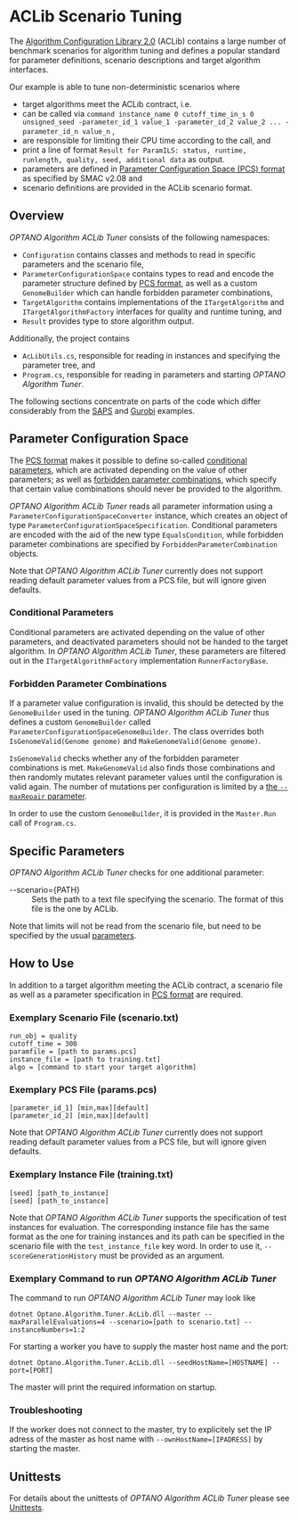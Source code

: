 # ACLib Scenario Tuning

The [Algorithm Configuration Library 2.0](https://bitbucket.org/mlindauer/aclib2) (ACLib) contains a large number of benchmark scenarios for algorithm tuning and defines a popular standard for parameter definitions, scenario descriptions and target algorithm interfaces.

Our example is able to tune non-deterministic scenarios where

- target algorithms meet the ACLib contract, i.e.
 - can be called via
`
command instance_name 0 cutoff_time_in_s 0 unsigned_seed -parameter_id_1 value_1 -parameter_id_2 value_2 ... -parameter_id_n value_n
` ,
 - are responsible for limiting their CPU time according to the call,
 and
 - print a line of format `Result for ParamILS: status, runtime, runlength, quality, seed, additional data` as output. 
- parameters are defined in [Parameter Configuration Space (PCS) format](http://www.cs.ubc.ca/labs/beta/Projects/SMAC/v2.08.00/manual.pdf#page=12) as specified by SMAC v2.08 and
- scenario definitions are provided in the ACLib scenario format.

## Overview

*OPTANO Algorithm ACLib Tuner* consists of the following namespaces:

- `Configuration` contains classes and methods to read in specific parameters and the scenario file,
- `ParameterConfigurationSpace` contains types to read and encode the parameter structure defined by [PCS format](http://www.cs.ubc.ca/labs/beta/Projects/SMAC/v2.08.00/manual.pdf#page=12), as well as a custom `GenomeBuilder` which can handle forbidden parameter combinations,
- `TargetAlgorithm`  contains implementations of the `ITargetAlgorithm` and `ITargetAlgorithmFactory` interfaces for quality and runtime tuning, and
- `Result` provides type to store algorithm output.

Additionally, the project contains

- `AcLibUtils.cs`, responsible for reading in instances and specifying the parameter tree, and
- `Program.cs`, responsible for reading in parameters and starting *OPTANO Algorithm Tuner*.

The following sections concentrate on parts of the code which differ considerably from the [SAPS](saps.md) and [Gurobi](gurobi.md) examples.

## Parameter Configuration Space

The [PCS format](http://www.cs.ubc.ca/labs/beta/Projects/SMAC/v2.08.00/manual.pdf#page=12) makes it possible to define so-called [conditional parameters](#conditional-parameters), which are activated depending on the value of other parameters; as well as [forbidden parameter combinations](#forbidden-parameter-combinations), which specify that certain value combinations should never be provided to the algorithm.

_OPTANO Algorithm ACLib Tuner_ reads all parameter information using a `ParameterConfigurationSpaceConverter` instance, which creates an object of type `ParameterConfigurationSpaceSpecification`. Conditional parameters are encoded with the aid of the new type `EqualsCondition`, while forbidden parameter combinations are specified by `ForbiddenParameterCombination` objects.

Note that _OPTANO Algorithm ACLib Tuner_ currently does not support reading default parameter values from a PCS file, but will ignore given defaults.

### Conditional Parameters

Conditional parameters are activated depending on the value of other parameters, and deactivated parameters should not be handed to the target algorithm. In *OPTANO Algorithm ACLib Tuner*, these parameters are filtered out in the `ITargetAlgorithmFactory` implementation `RunnerFactoryBase`.

### Forbidden Parameter Combinations

If a parameter value configuration is invalid, this should be detected by the `GenomeBuilder` used in the tuning.
_OPTANO Algorithm ACLib Tuner_ thus defines a custom `GenomeBuilder` called `ParameterConfigurationSpaceGenomeBuilder`.
The class overrides both `IsGenomeValid(Genome genome)` and `MakeGenomeValid(Genome genome)`.

`IsGenomeValid` checks whether any of the forbidden parameter combinations is met. `MakeGenomeValid` also finds those combinations and then randomly mutates relevant parameter values until the configuration is valid again. The number of mutations per configuration is limited by a [the `--maxRepair` parameter](../userDoc/parameters.md#fault-tolerance).

In order to use the custom `GenomeBuilder`, it is provided in the `Master.Run` call of `Program.cs`.

## Specific Parameters
*OPTANO Algorithm ACLib Tuner* checks for one additional parameter:

<dl>
 <dt>--scenario={PATH}</dt>
 <dd>Sets the path to a text file specifying the scenario. The format of this file is the one by ACLib.</dd>
</dl>

Note that limits will not be read from the scenario file, but need to be specified by the usual [parameters](../userDoc/parameters.md#scale-of-the-tuning).

## How to Use

In addition to a target algorithm meeting the ACLib contract, a scenario file as well as a parameter specification in [PCS format](http://www.cs.ubc.ca/labs/beta/Projects/SMAC/v2.08.00/manual.pdf#page=12) are required.

### Exemplary Scenario File (scenario.txt)

```
run_obj = quality
cutoff_time = 300
paramfile = [path to params.pcs]
instance_file = [path to training.txt]
algo = [command to start your target algorithm]
```

### Exemplary PCS File (params.pcs)

```
[parameter_id_1] [min,max][default]
[parameter_id_2] [min,max][default]
```

Note that _OPTANO Algorithm ACLib Tuner_ currently does not support reading default parameter values from a PCS file, but will ignore given defaults.

### Exemplary Instance File (training.txt)

```
[seed] [path_to_instance]
[seed] [path_to_instance]
```

Note that _OPTANO Algorithm ACLib Tuner_ supports the specification of test instances for evaluation. The corresponding instance file has the same format as the one for training instances and its path can be specified in the scenario file with the `test_instance_file` key word. In order to use it, `--scoreGenerationHistory` must be provided as an argument.

### Exemplary Command to run _OPTANO Algorithm ACLib Tuner_

The command to run _OPTANO Algorithm ACLib Tuner_ may look like

`dotnet Optano.Algorithm.Tuner.AcLib.dll --master --maxParallelEvaluations=4 --scenario=[path to scenario.txt] --instanceNumbers=1:2`

For starting a worker you have to supply the master host name and the port:

`dotnet Optano.Algorithm.Tuner.AcLib.dll --seedHostName=[HOSTNAME] --port=[PORT]`

The master will print the required information on startup.

### Troubleshooting

If the worker does not connect to the master, try to explicitely set the IP adress of the master as host name with `--ownHostName=[IPADRESS]` by starting the master.

## Unittests

For details about the unittests of *OPTANO Algorithm ACLib Tuner* please see [Unittests](unittests.md).